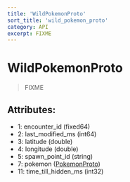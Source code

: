 ```yaml
---
title: 'WildPokemonProto'
sort_title: 'wild_pokemon_proto'
category: API
excerpt: FIXME
---
```


# WildPokemonProto

> FIXME

## Attributes:

- 1: encounter_id (fixed64)
- 2: last_modified_ms (int64)
- 3: latitude (double)
- 4: longitude (double)
- 5: spawn_point_id (string)
- 7: pokemon ([PokemonProto](../PokemonProto/))
- 11: time_till_hidden_ms (int32)
